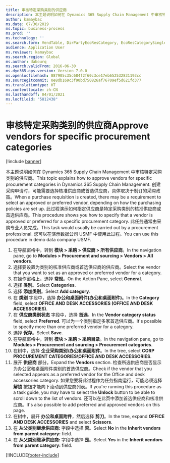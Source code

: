 ```yaml
---
title: 审核特定采购类别的供应商
description: 本主题说明如何在 Dynamics 365 Supply Chain Management 中审核特定采购类别的供应商。
author: kamaybac
ms.date: 07/30/2019
ms.topic: business-process
ms.prod: ''
ms.technology: ''
ms.search.form: VendTable, DirPartyEcoResCategory, EcoResCategorySingleLookup, ProcCategoryHierarchyManagement
audience: Application User
ms.reviewer: kamaybac
ms.search.region: Global
ms.author: dabourq
ms.search.validFrom: 2016-06-30
ms.dyn365.ops.version: Version 7.0.0
ms.openlocfilehash: 887905c35c684f2f60c3ce17eb652532831193cc
ms.sourcegitcommit: 0e8db169c3f90bd750826af76709ef5d621fd377
ms.translationtype: HT
ms.contentlocale: zh-CN
ms.lasthandoff: 04/01/2021
ms.locfileid: "5812438"
---
```

# <a name="approve-vendors-for-specific-procurement-categories"></a><span data-ttu-id="3a619-103">审核特定采购类别的供应商</span><span class="sxs-lookup"><span data-stu-id="3a619-103">Approve vendors for specific procurement categories</span></span>

[!include [banner](../../includes/banner.md)]

<span data-ttu-id="3a619-104">本主题说明如何在 Dynamics 365 Supply Chain Management 中审核特定采购类别的供应商。</span><span class="sxs-lookup"><span data-stu-id="3a619-104">This topic explains how to approve vendors for specific procurement categories in Dynamics 365 Supply Chain Management.</span></span> <span data-ttu-id="3a619-105">创建采购申请时，可能需要选择核准供应商或首选供应商，具体取决于制订的采购政策。</span><span class="sxs-lookup"><span data-stu-id="3a619-105">When a purchase requisition is created, there may be a requirement to select an approved or preferred vendor, depending on how the purchasing policies are set up.</span></span> <span data-ttu-id="3a619-106">此过程演示如何指定供应商是特定采购类别的核准供应商或首选供应商。</span><span class="sxs-lookup"><span data-stu-id="3a619-106">This procedure shows you how to specify that a vendor is approved or preferred for a specific procurement category.</span></span> <span data-ttu-id="3a619-107">此任务通常由采购专业人员完成。</span><span class="sxs-lookup"><span data-stu-id="3a619-107">This task would usually be carried out by a procurement professional.</span></span> <span data-ttu-id="3a619-108">您可以在演示数据公司 USMF 中使用此过程。</span><span class="sxs-lookup"><span data-stu-id="3a619-108">You can use this procedure in demo data company USMF.</span></span>

1. <span data-ttu-id="3a619-109">在导航窗格中，转到 **模块 > 采购 > 供应商 > 所有供应商**。</span><span class="sxs-lookup"><span data-stu-id="3a619-109">In the navigation pane, go to **Modules > Procurement and sourcing > Vendors > All vendors**.</span></span>
2. <span data-ttu-id="3a619-110">选择要设置为类别的核准供应商或首选供应商的供应商。</span><span class="sxs-lookup"><span data-stu-id="3a619-110">Select the vendor that you want to set as an approved or preferred vendor for a category.</span></span>
3. <span data-ttu-id="3a619-111">在操作窗格上，选择 **常规**。</span><span class="sxs-lookup"><span data-stu-id="3a619-111">On the Action Pane, select **General**.</span></span>
4. <span data-ttu-id="3a619-112">选择 **类别**。</span><span class="sxs-lookup"><span data-stu-id="3a619-112">Select **Categories**.</span></span>
5. <span data-ttu-id="3a619-113">选择 **添加类别**。</span><span class="sxs-lookup"><span data-stu-id="3a619-113">Select **Add category**.</span></span>
6. <span data-ttu-id="3a619-114">在 **类别** 字段中，选择 **办公和桌面附件(办公和桌面附件)**。</span><span class="sxs-lookup"><span data-stu-id="3a619-114">In the **Category** field, select **OFFICE AND DESK ACCESSORIES (OFFICE AND DESK ACCESSORIES)**.</span></span>
7. <span data-ttu-id="3a619-115">在 **供应商类别状态** 字段中，选择 **首选**。</span><span class="sxs-lookup"><span data-stu-id="3a619-115">In the **Vendor category status** field, select **Preferred**.</span></span> <span data-ttu-id="3a619-116">可以为一个类别指定多家首选供应商。</span><span class="sxs-lookup"><span data-stu-id="3a619-116">It's possible to specify more than one preferred vendor for a category.</span></span>  
8. <span data-ttu-id="3a619-117">选择 **保存**。</span><span class="sxs-lookup"><span data-stu-id="3a619-117">Select **Save**.</span></span>
9. <span data-ttu-id="3a619-118">在导航窗格中，转到 **模块 > 采购 > 采购目录**。</span><span class="sxs-lookup"><span data-stu-id="3a619-118">In the navigation pane, go to **Modules > Procurement and sourcing > Procurement categories**.</span></span>
10. <span data-ttu-id="3a619-119">在树中，选择 **企业采购类别\办公和桌面附件**。</span><span class="sxs-lookup"><span data-stu-id="3a619-119">In the tree, select **CORP PROCUREMENT CATEGORIES\OFFICE AND DESK ACCESSORIES**.</span></span>
11. <span data-ttu-id="3a619-120">展开 **供应商** 部分。</span><span class="sxs-lookup"><span data-stu-id="3a619-120">Expand the **Vendors** section.</span></span> <span data-ttu-id="3a619-121">检查所选供应商是否显示为办公室和桌面附件类别的首选供应商。</span><span class="sxs-lookup"><span data-stu-id="3a619-121">Check if the vendor that you selected appears as a preferred vendor for the Office and desk accessories category.</span></span> <span data-ttu-id="3a619-122">如果您要将此过程作为任务指南运行，可能必须选择 **解锁** 按钮才能向下滚动到供应商列表。</span><span class="sxs-lookup"><span data-stu-id="3a619-122">If you're running this procedure as a task guide, you may have to select the **Unlock** button to be able to scroll down to the list of vendors.</span></span>  <span data-ttu-id="3a619-123">还可以在此页中添加首选供应商和核准供应商。</span><span class="sxs-lookup"><span data-stu-id="3a619-123">It's also possible to add preferred and approved vendors on this page.</span></span>  
12. <span data-ttu-id="3a619-124">在树中，展开 **办公和桌面附件**，然后选择 **剪刀**。</span><span class="sxs-lookup"><span data-stu-id="3a619-124">In the tree, expand **OFFICE AND DESK ACCESSORIES** and select **Scissors**.</span></span>
13. <span data-ttu-id="3a619-125">在 **从父类别继承供应商:** 字段中选择 **否**。</span><span class="sxs-lookup"><span data-stu-id="3a619-125">Select **No** in the **Inherit vendors from parent category:** field.</span></span>
14. <span data-ttu-id="3a619-126">在 **从父类别继承供应商:** 字段中选择 **是**。</span><span class="sxs-lookup"><span data-stu-id="3a619-126">Select **Yes** in the **Inherit vendors from parent category:** field.</span></span>



[!INCLUDE[footer-include](../../../includes/footer-banner.md)]